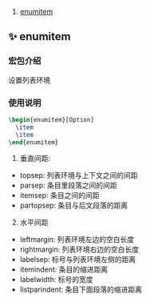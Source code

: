 1. [enumitem](#✨-enumitem)

## ✨ enumitem
### 宏包介绍
设置列表环境

### 使用说明
```latex
\begin{enumitem}[Option]
  \item
  \item
\end{enumitem}
```

1. 垂直间距:
* topsep:        列表环境与上下文之间的间距
* parsep:        条目里段落之间的间距
* itemsep:       条目之间的间距
* partopsep:     条目与后文段落的距离
2. 水平间距
* leftmargin:    列表环境左边的空白长度
* rightmargin:   列表环境右边的空白长度
* labelsep:      标号与列表环境左侧的距离
* itemindent:    条目的缩进距离
* labelwidth:    标号的宽度
* listparindent: 条目下面段落的缩进距离


